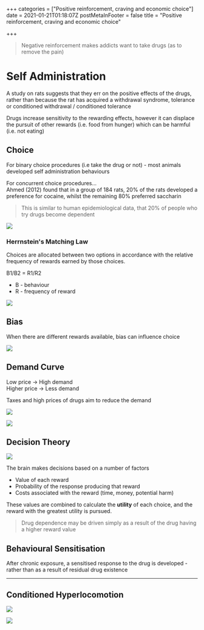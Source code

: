 +++
categories = ["Positive reinforcement, craving and economic choice"]
date = 2021-01-21T01:18:07Z
postMetaInFooter = false
title = "Positive reinforcement, craving and economic choice"

+++
> Negative reinforcement makes addicts want to take drugs (as to remove the pain)

# Self Administration

A study on rats suggests that they err on the positive effects of the drugs, rather than because the rat has acquired a withdrawal syndrome, tolerance or conditioned withdrawal / conditioned tolerance

Drugs increase sensitivity to the rewarding effects, however it can displace the pursuit of other rewards (i.e. food from hunger) which can be harmful (i.e. not eating)

## Choice

For binary choice procedures (i.e take the drug or not) - most animals developed self administration behaviours

For concurrent choice procedures...  
Ahmed (2012) found that in a group of 184 rats, 20% of the rats developed a preference for cocaine, whilst the remaining 80% preferred saccharin

> This is similar to human epidemiological data, that 20% of people who try drugs become dependent

![](/uploads/snipaste_2021-01-21_12-42-28.png)

### Herrnstein's Matching Law

Choices are allocated between two options in accordance with the relative frequency of rewards earned by those choices.

B1/B2 = R1/R2

* B - behaviour
* R - frequency of reward

![](/uploads/snipaste_2021-01-21_12-44-22.png)

## Bias

When there are different rewards available, bias can influence choice

![](/uploads/snipaste_2021-01-21_12-49-38.png)

## Demand Curve

Low price -> High demand  
Higher price -> Less demand

Taxes and high prices of drugs aim to reduce the demand

![](/uploads/snipaste_2021-01-21_12-51-15.png)

![](/uploads/snipaste_2021-01-21_12-54-26.png)

## Decision Theory

![](/uploads/snipaste_2021-01-21_12-57-15.png)

The brain makes decisions based on a number of factors

* Value of each reward
* Probability of the response producing that reward
* Costs associated with the reward (time, money, potential harm)

These values are combined to calculate the **utility** of each choice, and the reward with the greatest utility is pursued.

> Drug dependence may be driven simply as a result of the drug having a higher reward value

## Behavioural Sensitisation

After chronic exposure, a sensitised response to the drug is developed - rather than as a result of residual drug existence

***

## Conditioned Hyperlocomotion

![](/uploads/snipaste_2021-01-21_13-10-10.png)

![](/uploads/snipaste_2021-01-21_13-12-47.png)
